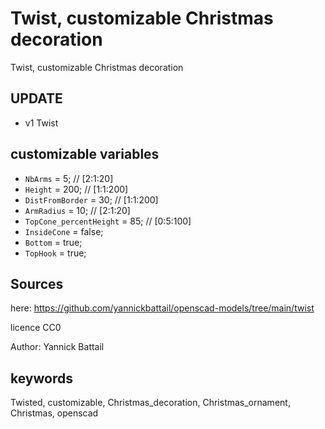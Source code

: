 # Twist, customizable Christmas decoration

Twist, customizable Christmas decoration

## UPDATE

- v1 Twist

## customizable variables

- `NbArms` = 5; // [2:1:20]
- `Height` = 200; // [1:1:200]
- `DistFromBorder` = 30; // [1:1:200]
- `ArmRadius` = 10; // [2:1:20]
- `TopCone_percentHeight` = 85; // [0:5:100]
- `InsideCone` = false;
- `Bottom` = true;
- `TopHook` = true;

## Sources

here: https://github.com/yannickbattail/openscad-models/tree/main/twist

licence CC0

Author: Yannick Battail

## keywords

Twisted, customizable, Christmas_decoration, Christmas_ornament, Christmas, openscad

